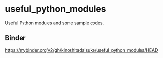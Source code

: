 # useful_python_modules #

Useful Python modules and some sample codes.

## Binder ##

https://mybinder.org/v2/gh/kinoshitadaisuke/useful_python_modules/HEAD
